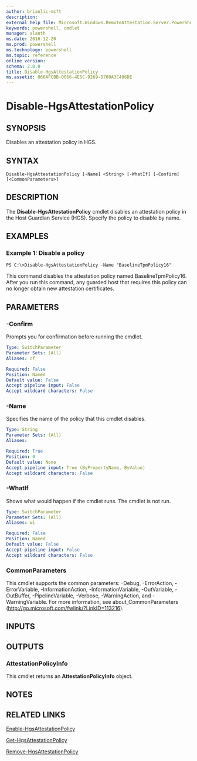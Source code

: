 ```yaml
---
author: brianlic-msft
description: 
external help file: Microsoft.Windows.RemoteAttestation.Server.PowerShell.dll-Help.xml
keywords: powershell, cmdlet
manager: alanth
ms.date: 2016-12-20
ms.prod: powershell
ms.technology: powershell
ms.topic: reference
online version: 
schema: 2.0.0
title: Disable-HgsAttestationPolicy
ms.assetid: 066AFCBB-0066-4E5C-9269-D708A3C496DE
---
```


# Disable-HgsAttestationPolicy

## SYNOPSIS
Disables an attestation policy in HGS.

## SYNTAX

```
Disable-HgsAttestationPolicy [-Name] <String> [-WhatIf] [-Confirm] [<CommonParameters>]
```

## DESCRIPTION
The **Disable-HgsAttestationPolicy** cmdlet disables an attestation policy in the Host Guardian Service (HGS).
Specify the policy to disable by name.

## EXAMPLES

### Example 1: Disable a policy
```
PS C:\>Disable-HgsAttestationPolicy -Name "BaselineTpmPolicy16"
```

This command disables the attestation policy named BaselineTpmPolicy16.
After you run this command, any guarded host that requires this policy can no longer obtain new attestation certificates.

## PARAMETERS

### -Confirm
Prompts you for confirmation before running the cmdlet.

```yaml
Type: SwitchParameter
Parameter Sets: (All)
Aliases: cf

Required: False
Position: Named
Default value: False
Accept pipeline input: False
Accept wildcard characters: False
```

### -Name
Specifies the name of the policy that this cmdlet disables.

```yaml
Type: String
Parameter Sets: (All)
Aliases: 

Required: True
Position: 0
Default value: None
Accept pipeline input: True (ByPropertyName, ByValue)
Accept wildcard characters: False
```

### -WhatIf
Shows what would happen if the cmdlet runs.
The cmdlet is not run.

```yaml
Type: SwitchParameter
Parameter Sets: (All)
Aliases: wi

Required: False
Position: Named
Default value: False
Accept pipeline input: False
Accept wildcard characters: False
```

### CommonParameters
This cmdlet supports the common parameters: -Debug, -ErrorAction, -ErrorVariable, -InformationAction, -InformationVariable, -OutVariable, -OutBuffer, -PipelineVariable, -Verbose, -WarningAction, and -WarningVariable. For more information, see about_CommonParameters (http://go.microsoft.com/fwlink/?LinkID=113216).

## INPUTS

## OUTPUTS

### AttestationPolicyInfo
This cmdlet returns an **AttestationPolicyInfo** object.

## NOTES

## RELATED LINKS

[Enable-HgsAttestationPolicy](./Enable-HgsAttestationPolicy.md)

[Get-HgsAttestationPolicy](./Get-HgsAttestationPolicy.md)

[Remove-HgsAttestationPolicy](./Remove-HgsAttestationPolicy.md)


